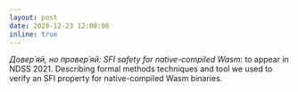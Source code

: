 ```yaml
---
layout: post
date: 2020-12-23 12:00:00
inline: true
---
```


*Довер´яй, но провер´яй: SFI safety for native-compiled Wasm*: to appear in NDSS 2021. Describing formal methods techniques and tool we used to verify an SFI property for native-compiled Wasm binaries.
